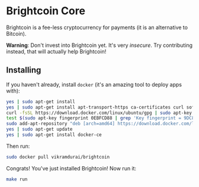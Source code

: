 # Brightcoin Core
Brightcoin is a fee-less cryptocurrency for payments (it is an alternative to Bitcoin).

**Warning**: Don't invest into Brightcoin yet. It's very *insecure*. Try contributing instead, that will
actually help Brightcoin!

## Installing
If you haven't already, install `docker` (it's an amazing tool to deploy apps with):
```bash
yes | sudo apt-get install
yes | sudo apt-get install apt-transport-https ca-certificates curl software-properties-common
curl -fsSL https://download.docker.com/linux/ubuntu/gpg | sudo apt-key add -
test $(sudo apt-key fingerprint 0EBFCD88 | grep 'Key fingerprint = 9DC8 5822 9FC7 DD38 854A  E2D8 8D81 803C 0EBF CD88')
sudo add-apt-repository "deb [arch=amd64] https://download.docker.com/linux/ubuntu $(lsb_release -cs) stable"
yes | sudo apt-get update
yes | sudo apt-get install docker-ce
```
Then run:
```bash
sudo docker pull vikramdurai/brightcoin
```

Congrats! You've just installed Brightcoin! Now run it:
```bash
make run
```
